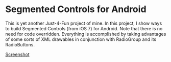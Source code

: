 Segmented Controls for Android
==========================

This is yet another Just-4-Fun project of mine. In this project, I show ways to build Segmented Controls (from iOS 7) for Android. Note that there is no need for code overridden. Everything is accomplished by taking advantages of some sorts of XML drawables in conjunction with RadioGroup and its RadioButtons.

[Screenshot](../2014-04-21%2013.32.02.png)
